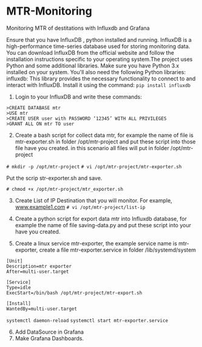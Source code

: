 # MTR-Monitoring
Monitoring MTR of destitations with Influxdb and Grafana

Ensure that you have InfluxDB , python installed and running. InfluxDB is a high-performance time-series database used for storing monitoring data. You can download InfluxDB from the official website and follow the installation instructions specific to your operating system.The project uses Python and some additional libraries. Make sure you have Python 3.x installed on your system. You'll also need the following Python libraries:
influxdb: This library provides the necessary functionality to connect to and interact with InfluxDB. Install it using the command: 
``` pip install influxdb ```

1) Login to your InfluxDB and write these commands:
```
>CREATE DATABASE mtr
>USE mtr
>CREATE USER user with PASSWORD ‘12345’ WITH ALL PRIVILEGES
>GRANT ALL ON mtr TO user
```
2) Create a bash script for collect data mtr, for example the name of file is mtr-exporter.sh in folder /opt/mtr-project and put these script into those file have you created. in this scenario all files will put in folder /opt/mtr-project

``` # mkdir -p /opt/mtr-project ```
``` # vi /opt/mtr-project/mtr-exporter.sh ```

Put the scrip str-exporter.sh and save.

``` # chmod +x /opt/mtr-project/mtr_exporter.sh ```

3) Create List of IP Destination that you will monitor. For example, www.example1.com
``` # vi /opt/mtr-project/list-ip ```
4) Create a python script for export data mtr into Influxdb database, for example the name of file saving-data.py and put these script into your have you created.

5) Create a linux service mtr-exporter, the example service name is mtr-exporter, create a file mtr-exporter.service in folder /lib/systemd/system
```
[Unit]
Description=mtr exporter
After=multi-user.target

[Service]
Type=idle
ExecStart=/bin/bash /opt/mtr-project/mtr-export.sh

[Install]
WantedBy=multi-user.target
```
``` systemctl daemon-reload ```
``` systemctl start mtr-exporter.service ```

6) Add DataSource in Grafana
7) Make Grafana Dashboards.

